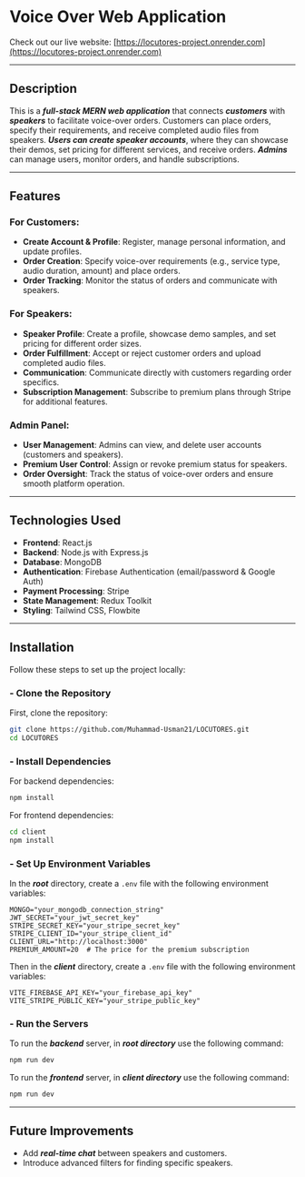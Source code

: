 # Voice Over Web Application

Check out our live website: [https://locutores-project.onrender.com](https://locutores-project.onrender.com)

-----

## Description
This is a ***full-stack MERN web application*** that connects ***customers*** with ***speakers*** to facilitate voice-over orders. Customers can place orders, specify their requirements, and receive completed audio files from speakers. ***Users can create speaker accounts***, where they can showcase their demos, set pricing for different services, and receive orders. ***Admins*** can manage users, monitor orders, and handle subscriptions.

-----

## Features

### For Customers:
- **Create Account & Profile**: Register, manage personal information, and update profiles.
- **Order Creation**: Specify voice-over requirements (e.g., service type, audio duration, amount) and place orders.
- **Order Tracking**: Monitor the status of orders and communicate with speakers.

### For Speakers:
- **Speaker Profile**: Create a profile, showcase demo samples, and set pricing for different order sizes.
- **Order Fulfillment**: Accept or reject customer orders and upload completed audio files.
- **Communication**: Communicate directly with customers regarding order specifics.
- **Subscription Management**: Subscribe to premium plans through Stripe for additional features.

### Admin Panel:
- **User Management**: Admins can view, and delete user accounts (customers and speakers).
- **Premium User Control**: Assign or revoke premium status for speakers.
- **Order Oversight**: Track the status of voice-over orders and ensure smooth platform operation.

-----

## Technologies Used
- **Frontend**: React.js
- **Backend**: Node.js with Express.js  
- **Database**: MongoDB  
- **Authentication**: Firebase Authentication (email/password & Google Auth)  
- **Payment Processing**: Stripe  
- **State Management**: Redux Toolkit
- **Styling**: Tailwind CSS, Flowbite

-----

## Installation

Follow these steps to set up the project locally:

### - Clone the Repository

First, clone the repository:

```bash
git clone https://github.com/Muhammad-Usman21/LOCUTORES.git
cd LOCUTORES
```

### - Install Dependencies

For backend dependencies:
```bash
npm install
```
For frontend dependencies:
```bash
cd client
npm install
```

### - Set Up Environment Variables

In the ***root*** directory, create a `.env` file with the following environment variables:
```env
MONGO="your_mongodb_connection_string"
JWT_SECRET="your_jwt_secret_key"
STRIPE_SECRET_KEY="your_stripe_secret_key"
STRIPE_CLIENT_ID="your_stripe_client_id"
CLIENT_URL="http://localhost:3000"
PREMIUM_AMOUNT=20  # The price for the premium subscription

```

Then in the ***client*** directory, create a `.env` file with the following environment variables:
```env
VITE_FIREBASE_API_KEY="your_firebase_api_key"
VITE_STRIPE_PUBLIC_KEY="your_stripe_public_key"
```

### - Run the Servers
To run the ***backend*** server, in ***root directory*** use the following command:
```bash
npm run dev
```

To run the ***frontend*** server, in ***client directory*** use the following command:
```bash
npm run dev
```

-----

## Future Improvements
- Add ***real-time chat*** between speakers and customers.
- Introduce advanced filters for finding specific speakers.
